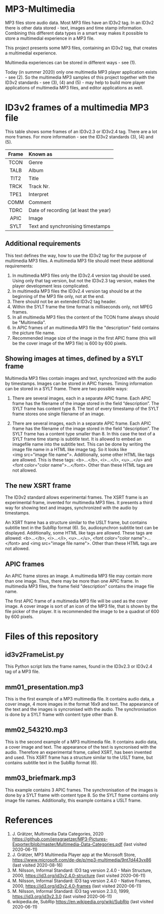 # MP3-Multimedia
MP3 files store audio data. Most MP3 files have an ID3v2 tag. In an ID3v2 there is other data stored - text, images and time stamp information. Combining this different data types in a smart way makes it possible to store a multimedial experience in a MP3 file.

This project presents some MP3 files, containing an ID3v2 tag, that creates a multimedial experience. 

Multimedia experiences can be stored in different ways - see (1).

Today (in summer 2020) only one multimedia MP3 player application exists - see (2). So the multimedia MP3 samples of this project together with the ID3v2 standards - see (3), (4) and (5) - may help to build more player applications of multimedia MP3 files, and editor applications as well.

# ID3v2 frames of a multimedia MP3 file
This table shows some frames of an ID3v2.3 or ID3v2.4 tag. There are a lot more frames. For more information - see the ID3v2 standards (3), (4) and (5).

| Frame | Known as                               |
|:-----:|:-------------------------------------- |
| TCON  | Genre                                  |
| TALB  | Album                                  |
| TIT2  | Title                                  |
| TRCK  | Track Nr.                              |
| TPE1  | Interpret                              |
| COMM  | Comment                                |
| TDRC  | Date of recording (at least the year)  |
| APIC  | Image                                  |
| SYLT  | Text and synchronising timestamps      |

## Additional requirements
This text defines the way, how to use the ID3v2 tag for the purpose of multimedia MP3 files. A multimedia MP3 file should meet these additional requirements:

1. In multimedia MP3 files only the ID3v2.4 version tag should be used. Using only that tag version, but not the ID3v2.3 tag version, makes the player development less complicated.
2. In multimedia MP3 files the  ID3v2.4 version tag should be at the beginning of the MP3 file only, not at the end.
3. There should not be an extended ID3v2 tag header.
4. Within the SYLT frame the time format is milliseconds only, not MPEG frames.
5. In all multimedia MP3 files the content of the TCON frame always should be "Multimedia". 
6. In APIC frames of an multimedia MP3 file the "description" field contains the picture file name.
7. Recommended image size of the image in the first APIC frame (this will be the cover image of the MP3 file) is 600 by 600 pixels. 

## Showing images at times, defined by a SYLT frame

Multimedia MP3 files contain images and text, synchronized with the audio by timestamps. Images can be stored in APIC frames. Timing information can be stored in a SYLT frame. There are two possible ways:

1. There are several images, each in a separate APIC frame. Each APIC frame has the filename of the image stored in the field “description”. The SYLT frame has content type 8. The text of every timestamp of the SYLT frame stores one single filename of an image.

2. There are several images, each in a separate APIC frame. Each APIC frame has the filename of the image stored in the field “description”. The SYLT frame has a content type smaller than 8. In this case the text of a SYLT frame time stamp is subtitle text. It is allowed to embed an imagefile name into the subtitle text. This can be done by writing the image file name in a HTML like image tag. So it looks like &lt;img src="image file name"&gt;. Additionally, some other HTML like tags are allowed. This is these tags: &lt;b&gt;...&lt;/b&gt;, &lt;i&gt;...&lt;/i&gt;, &lt;u&gt;...&lt;/u&gt; and &lt;font color="color name"&gt;...&lt;/font&gt;. Other than these HTML tags are not allowed.

## The new XSRT frame

The ID3v2 standard allows experimental frames. The XSRT frame is an experimental frame, invented for multimedia MP3 files. It presents a third way for showing text and images, synchronized with the audio by timestamps.

An XSRT frame has a structure similar to the USLT frame, but contains subtitle text in the SubRip format (6). So, audiosynchron subtitle text can be displayed. Additionally, some HTML like tags are allowed. These tags are allowed: &lt;b&gt;...&lt;/b&gt;, &lt;i&gt;...&lt;/i&gt;, &lt;u&gt;...&lt;/u&gt;, &lt;font color="color name"&gt;...&lt;/font&gt; and &lt;img src="image file name"&gt;. Other than these HTML tags are not allowed.

## APIC frames

An APIC frame stores an image. A multimedia MP3 file may contain more than one image. Thus, there may be more than one APIC frame. In multimedia MP3 files, the frame field "description" contains the image file name.

The first APIC frame of a multimedia MP3 file will be used as the cover image. A cover image is sort of an icon of the MP3 file, that is shown by the file picker of the player. It is recommended the image to be a quadrat of 600 by 600 pixels. 

# Files of this repository

## id3v2FrameList.py
This Python script lists the frame names, found in the ID3v2.3 or ID3v2.4 tag of a MP3 file.

## mm01_presentation.mp3
This is the first example of a MP3 multimedia file. It contains audio data, a cover image, 4 more images in the format 16x9 and text. The appearance of the text and the images is syncronised with the audio. The synchronisation is done by a SYLT frame with content type other than 8.

## mm02_543210.mp3
This is the second example of a MP3 multimedia file. It contains audio data, a cover image and text. The appearance of the text is syncronised with the audio. Therefore an experimental frame, called XSRT, has been invented and used. This XSRT frame has a structure similar to the USLT frame, but contains subtitle text in the SubRip format (6).

## mm03_briefmark.mp3
This example contains 3 APIC frames. The synchronisation of the images is done by a SYLT frame with content type 8. So the SYLT frame contains only image file names. Additionally, this example contains a USLT frame.

# References
1. J. Grätzer, Multimedia Data Categories, 2020
https://github.com/jensgraetzer/MP3-Pictures-Exporter/blob/master/Multimedia-Data-Categories.pdf (last visited 2020-06-11)
2. J. Grätzer, MP3 Multimedia Player app at the Microsoft Store,
https://www.microsoft.com/de-de/p/mp3-multimedia/9nt7d443vx86 (last visited 2020-08-16)
3. M. Nilsson, Informal Standard: ID3 tag version 2.4.0 - Main Structure, 2000,
https://id3.org/id3v2.4.0-structure (last visited 2020-06-11)
4. M. Nilsson, Informal Standard: ID3 tag version 2.4.0 - Native Frames, 2000,
https://id3.org/id3v2.4.0-frames (last visited 2020-06-11) 
5. M. Nilsson, Informal Standard: ID3 tag version 2.3.0, 1999,
https://id3.org/id3v2.3.0 (last visited 2020-06-11) 
6. wikipedia.de, SubRip
https://en.wikipedia.org/wiki/SubRip (last visited 2020-06-11)

